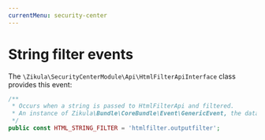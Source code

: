 ```yaml
---
currentMenu: security-center
---
```

# String filter events

The `\Zikula\SecurityCenterModule\Api\HtmlFilterApiInterface` class provides this event:

```php
/**
 * Occurs when a string is passed to HtmlFilterApi and filtered.
 * An instance of Zikula\Bundle\CoreBundle\Event\GenericEvent, the data is the filterable string.
 */
public const HTML_STRING_FILTER = 'htmlfilter.outputfilter';
```
